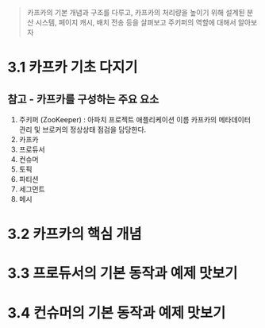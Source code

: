 > 카프카의 기본 개념과 구조를 다루고, 카프카의 처리량을 높이기 위해 설계된 분산 시스템, 페이지 캐시, 배치 전송 등을 살펴보고 주키퍼의 역할에 대해서 알아보자


# 3.1 카프카 기초 다지기

## 참고 - 카프카를 구성하는 주요 요소

1. 주키퍼 (ZooKeeper)
	: 아파치 프로젝트 애플리케이션 이름
	카프카의 메타데이터 관리 및 브로커의 정상상태 점검을 담당한다.
2. 카프카
3. 프로듀서
4. 컨슈머
5. 토픽
6. 파티션
7. 세그먼트
8. 메시


# 3.2 카프카의 핵심 개념


# 3.3 프로듀서의 기본 동작과 예제 맛보기



# 3.4 컨슈머의 기본 동작과 예제 맛보기